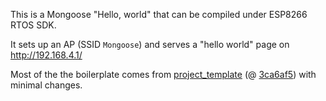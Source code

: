 This is a Mongoose "Hello, world" that can be compiled under ESP8266 RTOS SDK.

It sets up an AP (SSID `Mongoose`) and serves a "hello world" page on http://192.168.4.1/

Most of the the boilerplate comes from [project_template](https://github.com/espressif/ESP8266_RTOS_SDK/tree/master/examples/project_template) (@ [3ca6af5](https://github.com/espressif/ESP8266_RTOS_SDK/tree/3ca6af5da68678d809b34c7cd98bee71e0235039/examples/project_template)) with minimal changes.
